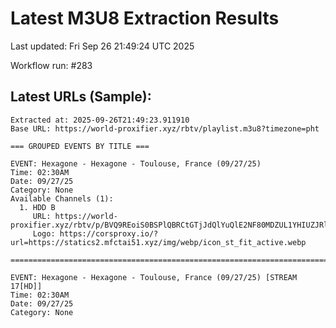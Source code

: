 # Latest M3U8 Extraction Results

Last updated: Fri Sep 26 21:49:24 UTC 2025

Workflow run: #283

## Latest URLs (Sample):
```
Extracted at: 2025-09-26T21:49:23.911910
Base URL: https://world-proxifier.xyz/rbtv/playlist.m3u8?timezone=pht

=== GROUPED EVENTS BY TITLE ===

EVENT: Hexagone - Hexagone - Toulouse, France (09/27/25)
Time: 02:30AM
Date: 09/27/25
Category: None
Available Channels (1):
  1. HDD B
     URL: https://world-proxifier.xyz/rbtv/p/BVQ9REoiS0BSPlQBRCtGTjJdQlYuQlE2NF80MDZUL1YHIUZJRlRUKlI8FBUsByoWGgoVHhMCKhcXBRATLQ==/index.m3u8
     Logo: https://corsproxy.io/?url=https://statics2.mfctai51.xyz/img/webp/icon_st_fit_active.webp

================================================================================

EVENT: Hexagone - Hexagone - Toulouse, France (09/27/25) [STREAM 17[HD]]
Time: 02:30AM
Date: 09/27/25
Category: None
```
